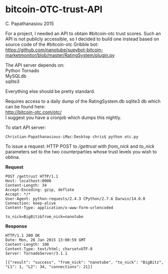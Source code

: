 # bitcoin-OTC-trust-API
C. Papathanasiou 2015

For a project,  I needed an API to obtain #bitcoin-otc trust scores. Such an API is not publicly accessible, so I decided to build one instead based on source code of the #bitcoin-otc Gribble bot:
<br>
https://github.com/nanotube/supybot-bitcoin-marketmonitor/blob/master/RatingSystem/plugin.py

The API server depends on:
<br>
Python Tornado
<br>
MySQLdb
<br>
sqlite3


Everything else should be pretty standard.

Requires access to a daily dump of the RatingSystem.db sqlite3 db which can be found here:
<br>
http://bitcoin-otc.com/otc/
<br>
I suggest you have a cronjob which dumps this nightly.


To start API server:
```
Christian-Papathanasious-iMac:Desktop chris$ python otc.py 

```

To issue a request:
HTTP POST to <i>/gettrust</i> with <i>from_nick</i> and <i>to_nick</i> parameters set to the two counterparties whose trust levels you wish to obtina.

<b>Request</b>
```
POST /gettrust HTTP/1.1
Host: localhost:8000
Content-Length: 34
Accept-Encoding: gzip, deflate
Accept: */*
User-Agent: python-requests/2.4.3 CPython/2.7.6 Darwin/14.0.0
Connection: keep-alive
Content-Type: application/x-www-form-urlencoded

to_nick=BigBitz&from_nick=nanotube

```

<b>Response</b>
```
HTTP/1.1 200 OK
Date: Mon, 26 Jan 2015 13:00:59 GMT
Content-Length: 108
Content-Type: text/html; charset=UTF-8
Server: TornadoServer/3.1.1

[{"result": "success", "from_nick": "nanotube", "to_nick": "BigBitz", "L1": 1, "L2": 34, "connections": 21}]
```


